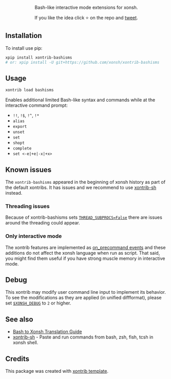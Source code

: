 <p align="center">
Bash-like interactive mode extensions for xonsh.
</p>

<p align="center">
If you like the idea click ⭐ on the repo and <a href="https://twitter.com/intent/tweet?text=Nice%20xontrib%20for%20the%20xonsh%20shell!&url=https://github.com/xonsh/xontrib-bashisms" target="_blank">tweet</a>.
</p>


## Installation

To install use pip:

```bash
xpip install xontrib-bashisms
# or: xpip install -U git+https://github.com/xonsh/xontrib-bashisms
```

## Usage
```bash
xontrib load bashisms
```

Enables additional limited Bash-like syntax and commands while at the interactive command prompt:

* `!!`, `!$`, `!^`, `!*`
* `alias`
* `export`
* `unset`
* `set`
* `shopt`
* `complete`
* `set <-e|+e|-x|+x>`

## Known issues

The `xontrib-bashisms` appeared in the beginning of xonsh history as part of the default xontribs. It has issues and we recommend to use [xontrib-sh](https://github.com/anki-code/xontrib-sh) instead.

### Threading issues

Because of xontrib-bashisms sets [`THREAD_SUBPROCS=False`](https://xon.sh/envvars.html#thread-subprocs) there are issues around the threading could appear.

### Only interactive mode

The xontrib features are implemented as [on_precommand events](https://xon.sh/events.html#on-precommand) and
these additions do not affect the xonsh language when run as script.
That said, you might find them useful if you have strong muscle memory in interactive mode.

## Debug

This xontrib may modify user command line input to implement its behavior.
To see the modifications as they are applied (in unified diffformat), please set [`$XONSH_DEBUG`](https://xon.sh/envvars.html#xonsh-debug) to `2` or higher.

## See also

* [Bash to Xonsh Translation Guide](https://xon.sh/bash_to_xsh.html)
* [xontrib-sh](https://github.com/anki-code/xontrib-sh) - Paste and run commands from bash, zsh, fish, tcsh in xonsh shell.

## Credits

This package was created with [xontrib template](https://github.com/xonsh/xontrib-template).

